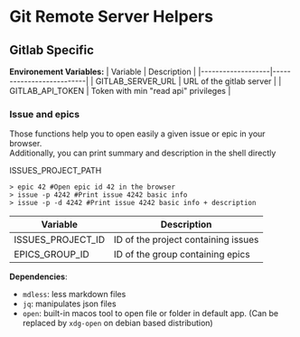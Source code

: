# Git Remote Server Helpers

## Gitlab Specific

**Environement Variables:**
| Variable          | Description              |
|-------------------|--------------------------|
| GITLAB_SERVER_URL | URL of the gitlab server |
| GITLAB_API_TOKEN | Token with min "read api" privileges |

### Issue and epics

Those functions help you to open easily a given issue or epic in your browser.  
Additionally, you can print summary and description in the shell directly 

ISSUES_PROJECT_PATH


```shell
> epic 42 #Open epic id 42 in the browser
> issue -p 4242 #Print issue 4242 basic info
> issue -p -d 4242 #Print issue 4242 basic info + description
```

| Variable          | Description              |
|-------------------|--------------------------|
| ISSUES_PROJECT_ID | ID of the project containing issues |
| EPICS_GROUP_ID | ID of the group containing epics |


**Dependencies**:

- `mdless`: less markdown files
- `jq`: manipulates json files
- `open`: built-in macos tool to open file or folder in default app. (Can be replaced by `xdg-open` on debian based distribution)